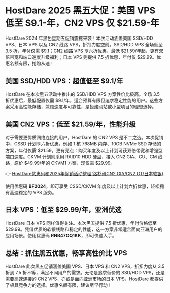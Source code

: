 # HostDare 2025 黑五大促：美国 VPS 低至 $9.1-年，CN2 VPS 仅 $21.59-年

HostDare 2024 年黑色星期五促销震撼来袭！本次活动涵盖美国 SSD/HDD VPS、日本 VPS 以及 CN2 线路 VPS，折扣力度空前。SSD/HDD VPS 全场低至 3.5 折，年付仅需 $9.1；CN2 线路 VPS 享六折优惠，最低 $21.59/年起，更有双倍带宽和端口速度升级福利；日本 VPS 则提供 7.5 折优惠，年付仅 $29.99。优惠名额有限，抢购从速！

## 美国 SSD/HDD VPS：超值低至 $9.1/年

HostDare 在本次黑五活动中推出的 SSD/HDD VPS 方案性价比极高。全场 3.5 折优惠后，最低配置仅需 $9.1/年，适合预算有限但追求稳定性能的用户。这些方案采用高性能存储，兼顾速度与可靠性，是搭建网站或小型项目的理想选择。

## 美国 CN2 VPS：低至 $21.59/年，性能升级

对于需要更优质网络连接的用户，HostDare 的 CN2 VPS 是不二之选。本次促销中，CSSD 计划享六折优惠，例如 1 核 768MB 内存、10GB NVMe SSD 存储的方案，年付仅需 $21.59。更有亮点：购买年度及以上计划可获双倍带宽和增强型端口速度。CKVM 计划则采用 RAID10 HDD 硬盘，接入 CN2 GIA、CU、CM 线路，原价 $49.99/年的 CKVM1 方案，现仅需 $29.99。

👉 [HostDare优惠码和2025年促销活动整理(洛杉矶CN2 GIA/CN2 GT/日本软银)](https://bit.ly/hostdare)

使用优惠码 **BF2024**，即可享受 CSSD/CKVM 年度及以上计划六折优惠，轻松拥有高速稳定的 VPS 服务。

## 日本 VPS：低至 $29.99/年，亚洲优选

HostDare 日本 VPS 同样值得关注。本次黑五提供 7.5 折优惠，年付价格低至 $29.99。凭借优质的软银线路和稳定的性能，这一方案非常适合面向亚洲用户的应用场景。使用优惠码 **RNB47OQ1KK**，即可快速入手。

## 总结：抓住黑五优惠，畅享高性价比 VPS

HostDare 此次黑五促销涵盖美国 VPS、日本 VPS 和 CN2 VPS，折扣力度从 3.5 折到 7.5 折不等，满足不同用户的需求。无论是追求低价的 SSD/HDD VPS，还是需要高速连接的 CN2 VPS，亦或是面向亚洲市场的日本 VPS，HostDare 都提供了极具竞争力的选择。优惠名额有限，建议尽早行动！